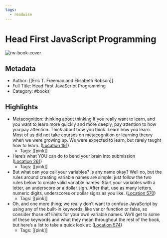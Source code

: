 ```yaml
---
tags:
  - readwise
---
```


# Head First JavaScript Programming

![rw-book-cover](https://images-na.ssl-images-amazon.com/images/I/51CEdROWHsL._SL200_.jpg)

## Metadata
- Author: [[Eric T. Freeman and Elisabeth Robson]]
- Full Title: Head First JavaScript Programming
- Category: #books

## Highlights
- Metacognition: thinking about thinking If you really want to learn, and you want to learn more quickly and more deeply, pay attention to how you pay attention. Think about how you think. Learn how you learn. Most of us did not take courses on metacognition or learning theory when we were growing up. We were expected to learn, but rarely taught how to learn. ([Location 191](https://readwise.io/to_kindle?action=open&asin=B00J9TMSDU&location=191))
    - Tags: [[pink]] 
- Here’s what YOU can do to bend your brain into submission ([Location 261](https://readwise.io/to_kindle?action=open&asin=B00J9TMSDU&location=261))
    - Tags: [[pink]] 
- But what can you call your variables? Is any name okay? Well no, but the rules around creating variable names are simple: just follow the two rules below to create valid variable names: Start your variables with a letter, an underscore or a dollar sign. After that, use as many letters, numeric digits, underscores or dollar signs as you like. ([Location 570](https://readwise.io/to_kindle?action=open&asin=B00J9TMSDU&location=570))
    - Tags: [[pink]] 
- Oh, and one more thing; we really don’t want to confuse JavaScript by using any of the built-in keywords, like var or function or false, so consider those off limits for your own variable names. We’ll get to some of these keywords and what they mean throughout the rest of the book, but here’s a list to take a quick look at: ([Location 574](https://readwise.io/to_kindle?action=open&asin=B00J9TMSDU&location=574))
    - Tags: [[pink]]

